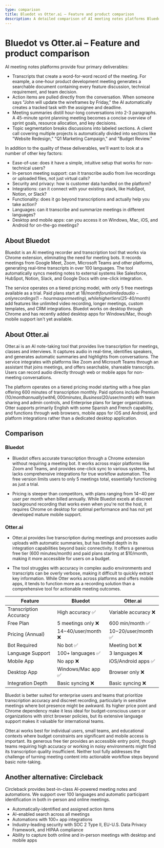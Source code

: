 ```yaml
---
type: comparison
title: Bluedot vs Otter.ai – Feature and product comparison
description: A detailed comparison of AI meeting notes platforms Bluedot and Otter.ai, exploring their features, pricing, transcription quality, and integration capabilities.
---
```


# Bluedot vs Otter.ai – Feature and product comparison

AI meeting notes platforms provide four primary deliverables:
* Transcripts that create a word-for-word record of the meeting. For example, a one-hour product development meeting generates a searchable document containing every feature discussion, technical requirement, and team decision.
* Action items are pulled directly from the conversation. When someone says "John will update the wireframes by Friday," the AI automatically creates a tracked task with the assignee and deadline.
* Meeting summaries distill hour-long conversations into 2-3 paragraphs. A 45-minute sprint planning meeting becomes a concise overview of sprint goals, resource allocation, and key decisions.
* Topic segmentation breaks discussions into labeled sections. A client call covering multiple projects is automatically divided into sections like "Website Redesign," "Q1 Marketing Campaign," and "Budget Review."

In addition to the quality of these deliverables, we'll want to look at a number of other key factors:
* Ease-of-use: does it have a simple, intuitive setup that works for non-technical users?
* In-person meeting support: can it transcribe audio from live recordings or uploaded files, not just virtual calls?
* Security and privacy: how is customer data handled on the platform?
* Integrations: can it connect with your existing stack, like HubSpot, Notion, or Slack?
* Functionality: does it go beyond transcriptions and actually help you take action?
* Languages: can it transcribe and summarize meetings in different languages?
* Desktop and mobile apps: can you access it on Windows, Mac, iOS, and Android for on-the-go meetings?

## About Bluedot
Bluedot is an AI meeting recorder and transcription tool that works via Chrome extension, eliminating the need for meeting bots. It records meetings from Google Meet, Zoom, Microsoft Teams and other platforms, generating real-time transcripts in over 100 languages. The tool automatically syncs meeting notes to external systems like Salesforce, HubSpot, Notion, Slack, and Google Docs with one-click integration.

The service operates on a tiered pricing model, with only 5 free meetings available as a trial. Paid plans start at $18/month for unlimited audio-only recordings (1-hour max per meeting), while higher tiers ($25-40/month) add features like unlimited video recording, longer meetings, custom templates, and CRM integrations. Bluedot works on desktop through Chrome and has recently added desktop apps for Windows/Mac, though mobile support isn't yet available.

## About Otter.ai
Otter.ai is an AI note-taking tool that provides live transcription for meetings, classes and interviews. It captures audio in real-time, identifies speakers, and generates automatic summaries and highlights from conversations. The service integrates with platforms like Zoom and Microsoft Teams through an assistant that joins meetings, and offers searchable, shareable transcripts. Users can record audio directly through web or mobile apps for non-meeting conversations.

The platform operates on a tiered pricing model starting with a free plan offering 600 minutes of transcription monthly. Paid options include Premium ($10/month annually) with 6,000 minutes, Business ($20/user/month) with team sharing and admin controls, and Enterprise plans for larger organizations. Otter supports primarily English with some Spanish and French capability, and functions through web browsers, mobile apps for iOS and Android, and platform integrations rather than a dedicated desktop application.

## Comparison
### Bluedot

* Bluedot offers accurate transcription through a Chrome extension without requiring a meeting bot. It works across major platforms like Zoom and Teams, and provides one-click sync to various systems, but lacks comprehensive integrations for true workflow automation. The free version limits users to only 5 meetings total, essentially functioning as just a trial.

* Pricing is steeper than competitors, with plans ranging from $14-$40 per user per month when billed annually. While Bluedot excels at discreet background recording that works even when you're not the host, it requires Chrome on desktop for optimal performance and has not yet developed mature mobile support.

### Otter.ai

* Otter.ai provides live transcription during meetings and processes audio uploads with automatic summaries, but has limited depth in its integration capabilities beyond basic connectivity. It offers a generous free tier (600 minutes/month) and paid plans starting at $10/month, making it more accessible for users on a budget.

* The tool struggles with accuracy in complex audio environments and transcripts can be overly verbose, making it difficult to quickly extract key information. While Otter works across platforms and offers mobile apps, it tends to function more as a recording solution than a comprehensive tool for actionable meeting outcomes.

| Feature | Bluedot | Otter.ai |
|---------|---------|----------|
| Transcription Accuracy | High accuracy ✅ | Variable accuracy ❌ |
| Free Plan | 5 meetings only ❌ | 600 min/month ✅ |
| Pricing (Annual) | $14-$40/user/month ❌ | $10-$20/user/month ✅ |
| Bot Required | No bot ✅ | Meeting bot ❌ |
| Language Support | 100+ languages ✅ | 3 languages ❌ |
| Mobile App | No app ❌ | iOS/Android apps ✅ |
| Desktop App | Windows/Mac app ✅ | Browser only ❌ |
| Integration Depth | Basic syncing ❌ | Basic syncing ❌ |

Bluedot is better suited for enterprise users and teams that prioritize transcription accuracy and discreet recording, particularly in sensitive meetings where bot presence might be awkward. Its higher price point and Chrome dependency make it less ideal for budget-conscious users or organizations with strict browser policies, but its extensive language support makes it valuable for international teams.

Otter.ai works best for individual users, small teams, and educational contexts where budget constraints are significant and mobile access is important. Its generous free tier provides an accessible entry point, though teams requiring high accuracy or working in noisy environments might find its transcription quality insufficient. Neither tool fully addresses the challenge of turning meeting content into actionable workflow steps beyond basic note-taking.

## Another alternative: Circleback
Circleback provides best-in-class AI-powered meeting notes and automations. We support over 100 languages and automatic participant identification in both in-person and online meetings.
* Automatically-identified and assigned action items
* AI-enabled search across all meetings
* Automations with 100+ app integrations
* Industry-leading security with SOC 2 Type II, EU-U.S. Data Privacy Framework, and HIPAA compliance
* Ability to capture both online and in-person meetings with desktop and mobile apps